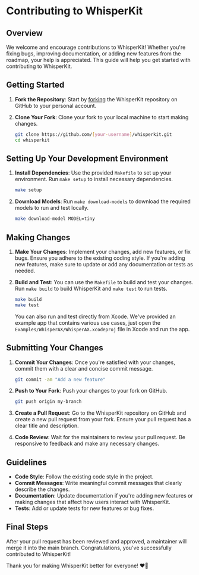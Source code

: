 # Contributing to WhisperKit

## Overview

We welcome and encourage contributions to WhisperKit! Whether you're fixing bugs, improving documentation, or adding new features from the roadmap, your help is appreciated. This guide will help you get started with contributing to WhisperKit.

## Getting Started

1. **Fork the Repository**: Start by [forking](https://github.com/argmaxinc/WhisperKit/fork) the WhisperKit repository on GitHub to your personal account.

2. **Clone Your Fork**: Clone your fork to your local machine to start making changes.

   ```bash
   git clone https://github.com/[your-username]/whisperkit.git
   cd whisperkit
   ```

## Setting Up Your Development Environment

1. **Install Dependencies**: Use the provided `Makefile` to set up your environment. Run `make setup` to install necessary dependencies.

   ```bash
   make setup
   ```

2. **Download Models**: Run `make download-models` to download the required models to run and test locally.

   ```bash
   make download-model MODEL=tiny 
   ```

## Making Changes

1. **Make Your Changes**: Implement your changes, add new features, or fix bugs. Ensure you adhere to the existing coding style. If you're adding new features, make sure to update or add any documentation or tests as needed.

2. **Build and Test**: You can use the `Makefile` to build and test your changes. Run `make build` to build WhisperKit and `make test` to run tests.

   ```bash
   make build
   make test
   ```

    You can also run and test directly from Xcode. We've provided an example app that contains various use cases, just open the `Examples/WhisperAX/WhisperAX.xcodeproj` file in Xcode and run the app.

## Submitting Your Changes

1. **Commit Your Changes**: Once you're satisfied with your changes, commit them with a clear and concise commit message.

   ```bash
   git commit -am "Add a new feature"
   ```

2. **Push to Your Fork**: Push your changes to your fork on GitHub.

   ```bash
   git push origin my-branch
   ```

3. **Create a Pull Request**: Go to the WhisperKit repository on GitHub and create a new pull request from your fork. Ensure your pull request has a clear title and description.

4. **Code Review**: Wait for the maintainers to review your pull request. Be responsive to feedback and make any necessary changes.

## Guidelines

- **Code Style**: Follow the existing code style in the project.
- **Commit Messages**: Write meaningful commit messages that clearly describe the changes.
- **Documentation**: Update documentation if you're adding new features or making changes that affect how users interact with WhisperKit.
- **Tests**: Add or update tests for new features or bug fixes.

## Final Steps

After your pull request has been reviewed and approved, a maintainer will merge it into the main branch. Congratulations, you've successfully contributed to WhisperKit!

Thank you for making WhisperKit better for everyone! ❤️‍🔥
